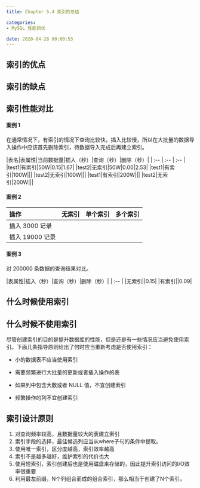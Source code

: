 ```yaml
---
title: Chapter 5.4 索引的总结

categories:
- MySQL 性能调优

date: 2020-04-28 00:00:53
---
```

## 索引的优点

## 索引的缺点

## 索引性能对比
#### 案例 1
在通常情况下，有索引的情况下查询比较快，插入比较慢，所以在大批量的数据导入操作中应该首先删除索引，待数据导入完成后再建立索引。

|表名|表属性|当前数据量|插入（秒）|查询（秒）|删除（秒）|
| :-- | :-- | :-- |
|test1|有索引|50W|0.15|1.67|
|test2|无索引|50W|0.00|2.53|
|test1|有索引|100W|||
|test2|无索引|100W|||
|test1|有索引|200W|||
|test2|无索引|200W|||

#### 案例 2
|操作|无索引|单个索引|多个索引|
| :-- | :-- | :-- | :-- |
|插入 3000 记录|
|插入 19000 记录|

[](https://www.cnblogs.com/ssslinppp/p/8423472.html)

#### 案例 3
[](https://blog.csdn.net/lenux2017/article/details/80086265)

对 200000 条数据的查询结果对比。

|表属性|插入（秒）|查询（秒）|删除（秒）|
| :-- |
|无索引||0.15|
|有索引||0.09|


## 什么时候使用索引

## 什么时候不使用索引
尽管创建索引的目的是提升数据库的性能，但是还是有一些情况应当避免使用索引。下面几条指导原则给出了何时应当重新考虑是否使用索引：

- 小的数据表不应当使用索引

- 需要频繁进行大批量的更新或者插入操作的表

- 如果列中包含大数或者 NULL 值，不宜创建索引

- 频繁操作的列不宜创建索引

## 索引设计原则
1. 对查询频率较高，且数据量较大的表建立索引
1. 索引字段的选择，最佳候选列应当从where子句的条件中提取。
1. 使用唯一索引，区分度越高，索引效率越高
1. 索引不是越多越好，维护索引的代价也大
1. 使用短索引，索引创建后也是使用磁盘来存储的，因此提升索引访问的I/O效率很重要
1. 利用最左前缀，N个列组合而成的组合索引，那么相当于创建了N个索引。